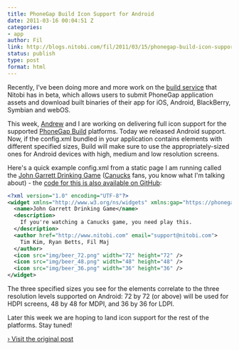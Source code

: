 ```yaml
---
title: PhoneGap Build Icon Support for Android
date: 2011-03-16 00:04:51 Z
categories:
- app
author: Fil
link: http://blogs.nitobi.com/fil/2011/03/15/phonegap-build-icon-support-for-android/
status: publish
type: post
format: html
---
```


Recently, I've been doing more and more work on the [build service](http://build.phonegap.com) that Nitobi has in beta, which allows users to submit PhoneGap application assets and download built binaries of their app for iOS, Android, BlackBerry, Symbian and webOS.

This week, [Andrew](http://blogs.nitobi.com/andrew/) and I are working on delivering full icon support for the supported [PhoneGap Build](http://build.phonegap.com) platforms. Today we released Android support. Now, if the config.xml bundled in your application contains <icon>elements with different specified sizes, Build will make sure to use the appropriately-sized ones for Android devices with high, medium and low resolution screens.</icon>

Here's a quick example config.xml from a static page I am running called the [John Garrett Drinking Game](http://www.johngarrettdrinkinggame.com) ([Canucks](http://canucks.nhl.com) fans, you know what I'm talking about) - the [code for this is also available on GitHub](https://github.com/filmaj/John_Garrett_Drinking_Game):

```xml
<?xml version="1.0" encoding="UTF-8"?>
<widget xmlns="http://www.w3.org/ns/widgets" xmlns:gap="https://phonegap.com/ns/1.0" id="com.nitobi.johngarrett" version="1.0">
  <name>John Garrett Drinking Game</name>
  <description>
    If you're watching a Canucks game, you need play this.
  </description>
  <author href="http://www.nitobi.com" email="support@nitobi.com">
    Tim Kim, Ryan Betts, Fil Maj
  </author>
  <icon src="img/beer_72.png" width="72" height="72" />
  <icon src="img/beer_48.png" width="48" height="48" />
  <icon src="img/beer_36.png" width="36" height="36" />
</widget>
```

The three specified sizes you see for the <icon>elements correlate to the three resolution levels supported on Android: 72 by 72 (or above) will be used for HDPI screens, 48 by 48 for MDPI, and 36 by 36 for LDPI.</icon>

Later this week we are hoping to land icon support for the rest of the platforms. Stay tuned!

[› Visit the original post](http://blogs.nitobi.com/fil/2011/03/15/phonegap-build-icon-support-for-android/)
